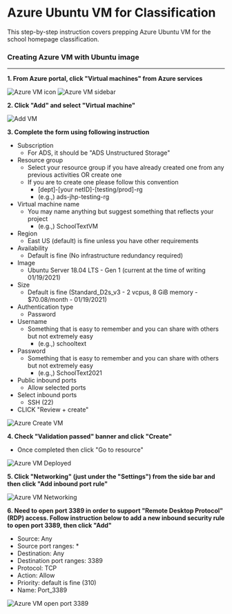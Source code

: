 # Azure Ubuntu VM for Classification

This step-by-step instruction covers prepping Azure Ubuntu VM for the school homepage classification.

### Creating Azure VM with Ubuntu image

------

**1. From Azure portal, click "Virtual machines" from Azure services**

   ![Azure VM icon](images/01_azure_vm_icon.png) 				 ![Azure VM sidebar](images/01_azure_vm_sidebar.png)

**2. Click "Add" and select "Virtual machine"**

![Add VM](images/02_azure_add_vm.png) 

**3. Complete the form using following instruction**

   - Subscription
     - For ADS, it should be "ADS Unstructured Storage"
   - Resource group
     - Select your resource group if you have already created one from any previous activities OR create one
     - If you are to create one please follow this convention
       - [dept]-[your netID]-[testing/prod]-rg
       - (e.g.,) ads-jhp-testing-rg
   - Virtual machine name
     - You may name anything but suggest something that reflects your project
       - (e.g.,) SchoolTextVM
   - Region
     - East US (default) is fine unless you have other requirements
   - Availability
     - Default is fine (No infrastructure redundancy required)
   - Image
     - Ubuntu Server 18.04 LTS - Gen 1 (current at the time of writing 01/19/2021)
   - Size
     - Default is fine (Standard_D2s_v3 - 2 vcpus, 8 GiB memory - $70.08/month - 01/19/2021)
   - Authentication type
     - Password
   - Username
     - Something that is easy to remember and you can share with others but not extremely easy
       - (e.g.,) schooltext
   - Password
     - Something that is easy to remember and you can share with others but not extremely easy
       - (e.g.,) SchoolText2021
   - Public inbound ports
     - Allow selected ports
   - Select inbound ports
     - SSH (22)
   - CLICK "Review + create"

![Azure Create VM](images/03_azure_create_vm.png)  

**4. Check "Validation passed" banner and click "Create"** 

   - Once completed then click "Go to resource"

![Azure VM Deployed](images/04_azure_vm_deployed.png)  



**5. Click "Networking" (just under the "Settings") from the side bar and then click "Add inbound port rule"**

![Azure VM Networking](images/05_azure_vm_networking.png)  

**6. Need to open port 3389 in order to support "Remote Desktop Protocol" (RDP) access. Follow instruction below to add a new inbound security rule to open port 3389, then click "Add"**

   - Source: Any
   - Source port ranges: *
   - Destination: Any
   - Destination port ranges: 3389
   - Protocol: TCP
   - Action: Allow
   - Priority: default is fine (310)
   - Name: Port_3389

![Azure VM open port 3389](images/06_azure_port.png)  

